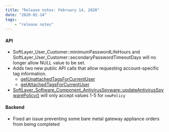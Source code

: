 ```yaml
---
title: "Release notes: February 14, 2020"
date: "2020-02-14"
tags:
    - "release notes"
---
```


#### API
- SoftLayer_User_Customer::minimumPasswordLifeHours and SoftLayer_User_Customer::secondaryPasswordTimeoutDays will no longer allow NULL value to be set.
- Adds two new public API calls that allow requesting account-specific tag information.
    + [getUnattachedTagsForCurrentUser](https://sldn.softlayer.com/reference/services/SoftLayer_Tag/getUnattachedTagsForCurrentUser)
    + [getAttachedTagsForCurrentUser](https://sldn.softlayer.com/reference/services/SoftLayer_Tag/getAttachedTagsForCurrentUser)
- [SoftLayer_Software_Component_AntivirusSpyware::updateAntivirusSpywarePolicy()](https://sldn.softlayer.com/reference/services/SoftLayer_Software_Component_AntivirusSpyware/updateAntivirusSpywarePolicy/) will only accept values 1-5 for `newPolicy`

#### Backend
- Fixed an issue preventing some bare metal gateway appliance orders from being completed
